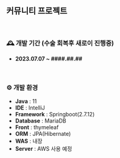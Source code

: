 ## 커뮤니티 프로젝트
<br>

### 🕰️ 개발 기간 (수술 회복후 새로이 진행중)
- **2023.07.07 ~ ####.##.##**

<br>

### ⚙️ 개발 환경
- **Java** : 11
- **IDE** : IntelliJ
- **Framework** : Springboot(2.7.12)
- **Database** : MariaDB
- **Front** : thymeleaf
- **ORM** : JPA(Hibernate)
- **WAS** : 내장
- **Server** : AWS 사용 예정
